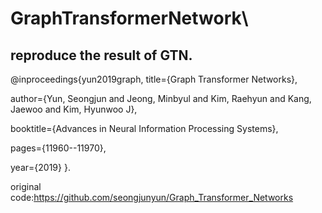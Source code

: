 # GraphTransformerNetwork\
## reproduce the result of GTN. 

@inproceedings{yun2019graph,
  title={Graph Transformer Networks},  
  
  author={Yun, Seongjun and Jeong, Minbyul and Kim, Raehyun and Kang, Jaewoo and Kim, Hyunwoo J},  
  
  booktitle={Advances in Neural Information Processing Systems},  
  
  pages={11960--11970},  
  
  year={2019}
}. 

original code:https://github.com/seongjunyun/Graph_Transformer_Networks
